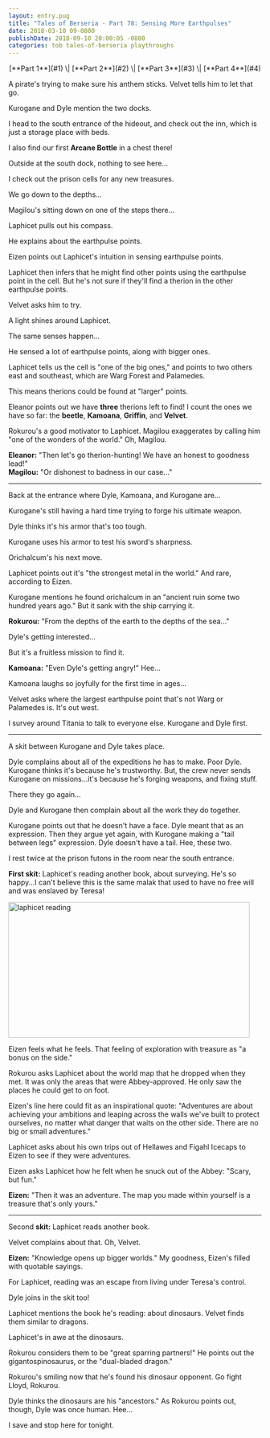 ```yaml
---
layout: entry.pug
title: "Tales of Berseria - Part 78: Sensing More Earthpulses"
date: 2018-03-10 09-0800
publishDate: 2018-09-10 20:00:05 -0800
categories: tob tales-of-berseria playthroughs
---
```


<p style="text-align: center;" markdown="1">[**Part 1**](#1) \| [**Part 2**](#2) \| [**Part 3**](#3) \| [**Part 4**](#4)</p>

<a name="1"></a>

A pirate's trying to make sure his anthem sticks. Velvet tells him to let that go.

Kurogane and Dyle mention the two docks.

I head to the south entrance of the hideout, and check out the inn, which is just a storage place with beds.

I also find our first **Arcane Bottle** in a chest there!

Outside at the south dock, nothing to see here...

I check out the prison cells for any new treasures.

We go down to the depths...

Magilou's sitting down on one of the steps there...

Laphicet pulls out his compass.

He explains about the earthpulse points.

Eizen points out Laphicet's intuition in sensing earthpulse points.

Laphicet then infers that he might find other points using the earthpulse point in the cell. But he's not sure if they'll find a therion in the other earthpulse points.

Velvet asks him to try.

A light shines around Laphicet.

The same senses happen...

He sensed a lot of earthpulse points, along with bigger ones.

Laphicet tells us the cell is "one of the big ones," and points to two others east and southeast, which are Warg Forest and Palamedes.

This means therions could be found at "larger" points.

Eleanor points out we have **three** therions left to find! I count the ones we have so far: the **beetle**, **Kamoana**, **Griffin**, and **Velvet**.

Rokurou's a good motivator to Laphicet. Magilou exaggerates by calling him "one of the wonders of the world." Oh, Magilou.

**Eleanor:** "Then let's go therion-hunting! We have an honest to goodness lead!"<br/>
**Magilou:** "Or dishonest to badness in our case..."

<a name="2"></a>

---

Back at the entrance where Dyle, Kamoana, and Kurogane are...

Kurogane's still having a hard time trying to forge his ultimate weapon.

Dyle thinks it's his armor that's too tough.

Kurogane uses his armor to test his sword's sharpness.

Orichalcum's his next move.

Laphicet points out it's "the strongest metal in the world." And rare, according to Eizen.

Kurogane mentions he found orichalcum in an "ancient ruin some two hundred years ago." But it sank with the ship carrying it.

**Rokurou:** "From the depths of the earth to the depths of the sea..."

Dyle's getting interested...

But it's a fruitless mission to find it.

**Kamoana:** "Even Dyle's getting angry!" Hee...

Kamoana laughs so joyfully for the first time in ages...

Velvet asks where the largest earthpulse point that's not Warg or Palamedes is. It's out west.

I survey around Titania to talk to everyone else. Kurogane and Dyle first.

<a name="3"></a>

---

A skit between Kurogane and Dyle takes place.

Dyle complains about all of the expeditions he has to make. Poor Dyle. Kurogane thinks it's because he's trustworthy. But, the crew never sends Kurogane on missions...it's because he's forging weapons, and fixing stuff.

There they go again...

Dyle and Kurogane then complain about all the work they do together.

Kurogane points out that he doesn't have a face. Dyle meant that as an expression. Then they argue yet again, with Kurogane making a "tail between legs" expression. Dyle doesn't have a tail. Hee, these two.

I rest twice at the prison futons in the room near the south entrance.

**First skit:** Laphicet's reading another book, about surveying. He's so happy...I can't believe this is the same malak that used to have no free will and was enslaved by Teresa!

<img src="https://i.imgur.com/ZX6K3kU.png" alt="laphicet reading" width="480" height="270" id="hd-liveblog" />

Eizen feels what he feels. That feeling of exploration with treasure as "a bonus on the side."

Rokurou asks Laphicet about the world map that he dropped when they met. It was only the areas that were Abbey-approved. He only saw the places he could get to on foot.

Eizen's line here could fit as an inspirational quote: "Adventures are about achieving your ambitions and leaping across the walls we've built to protect ourselves, no matter what danger that waits on the other side. There are no big or small adventures."

Laphicet asks about his own trips out of Hellawes and Figahl Icecaps to Eizen to see if they were adventures.

Eizen asks Laphicet how he felt when he snuck out of the Abbey: "Scary, but fun."

**Eizen:** "Then it was an adventure. The map you made within yourself is a treasure that's only yours."

<a name="4"></a>

---

Second **skit:** Laphicet reads another book.

Velvet complains about that. Oh, Velvet.

**Eizen:** "Knowledge opens up bigger worlds." My goodness, Eizen's filled with quotable sayings.

For Laphicet, reading was an escape from living under Teresa's control.

Dyle joins in the skit too!

Laphicet mentions the book he's reading: about dinosaurs. Velvet finds them similar to dragons.

Laphicet's in awe at the dinosaurs.

Rokurou considers them to be "great sparring partners!" He points out the gigantospinosaurus, or the "dual-bladed dragon."

Rokurou's smiling now that he's found his dinosaur opponent. Go fight Lloyd, Rokurou.

Dyle thinks the dinosaurs are his "ancestors." As Rokurou points out, though, Dyle was once human. Hee...

I save and stop here for tonight.